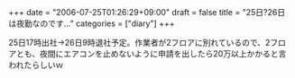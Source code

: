 +++
date = "2006-07-25T01:26:29+09:00"
draft = false
title = "25日?26日は夜勤なのです…"
categories = ["diary"]
+++

25日17時出社→26日9時退社予定。作業者が2フロアに別れているので、2フロアとも、夜間にエアコンを止めないように申請を出したら20万以上かかると言われたらしいｗ

